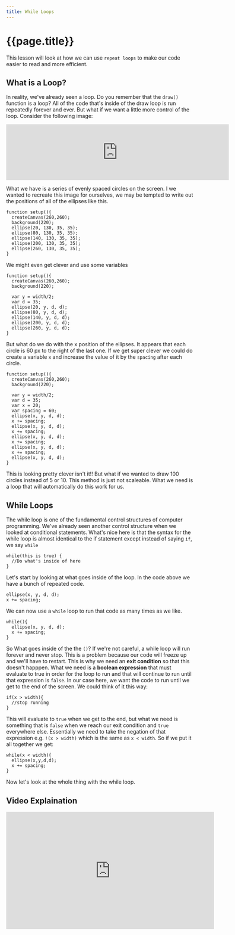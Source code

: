 ```yaml
---
title: While Loops
---
```

# {{page.title}}
This lesson will look at how we can use  `repeat loops` to make our code easier to read and more efficient.

## What is a Loop?
In reality, we've already seen a loop. Do you remember that the `draw()` function is a loop? All of the code that's inside of the draw loop is run repeatedly forever and ever. But what if we want a little more control of the loop. Consider the following image:

<iframe width="600 height="280" frameborder="0" src="https://editor.p5js.org/embed/Bk4dOxgt7"></iframe>

What we have is a series of evenly spaced circles on the screen. I we wanted to recreate this image for ourselves, we may be tempted to write out the positions of all of the ellipses like this.
```
function setup(){
  createCanvas(260,260);
  background(220);
  ellipse(20, 130, 35, 35);
  ellipse(80, 130, 35, 35);
  ellipse(140, 130, 35, 35);
  ellipse(200, 130, 35, 35);
  ellipse(260, 130, 35, 35);
}
```
We might even get clever and use some variables
```
function setup(){
  createCanvas(260,260);
  background(220);

  var y = width/2;
  var d = 35;
  ellipse(20, y, d, d);
  ellipse(80, y, d, d);
  ellipse(140, y, d, d);
  ellipse(200, y, d, d);
  ellipse(260, y, d, d);
}
```
But what do we do with the x position of the ellipses. It appears that each circle is 60 px to the right of the last one. If we get super clever we could do create a variable `x` and increase the value of it by the `spacing` after each circle.
```
function setup(){
  createCanvas(260,260);
  background(220);

  var y = width/2;
  var d = 35;
  var x = 20;
  var spacing = 60;
  ellipse(x, y, d, d);
  x += spacing;
  ellipse(x, y, d, d);
  x += spacing;
  ellipse(x, y, d, d);
  x += spacing;
  ellipse(x, y, d, d);
  x += spacing;
  ellipse(x, y, d, d);
}
```
This is looking pretty clever isn't it!! But what if we wanted to draw 100 circles instead of 5 or 10. This method is just not scaleable. What we need is a loop that will automatically do this work for us.

## While Loops
The while loop is one of the fundamental control structures of computer programming. We've already seen another control structure when we looked at conditional statements. What's nice here is that the syntax for the while loop is almost identical to the if statement except instead of saying `if`, we say `while`
```
while(this is true) {
  //Do what's inside of here
}
```
Let's start by looking at what goes inside of the loop. In the code above we have a bunch of repeated code.
```
ellipse(x, y, d, d);
x += spacing;
```
We can now use a `while` loop to run that code as many times as we like.
```
while(){
  ellipse(x, y, d, d);
  x += spacing;
}
```
So What goes inside of the the `()`? If we're not careful, a while loop will run forever and never stop. This is a problem because our code will freeze up and we'll have to restart. This is why we need an **exit condition** so that this doesn't happpen. What we need is a **boolean expression** that must evaluate to true in order for the loop to run and that will continue to run until that expression is `false`. In our case here, we want the code to run until we get to the end of the screen. We could think of it this way:
```
if(x > width){
  //stop running
}
```
This will evaluate to `true` when we get to the end, but what we need is something that is `false` when we reach our exit condition and `true` everywhere else. Essentially we need to take the negation of that expression e.g. `!(x > width)` which is the same as `x < width`. So if we put it all together we get:
```
while(x < width){
  ellipse(x,y,d,d);
  x += spacing;
}
```
Now let's look at the whole thing with the while loop.

<script type="text/p5" data-autoplay data-width="300" data-preview-width="260" data-height="400">
function setup(){
  createCanvas(260,260);
  background(220);

  var y = width/2;
  var d = 35;
  var spacing = 60;
  var x = 20;
  while(x < width){
    ellipse(x,y,d,d);
    x += spacing;
  }
}
</script>

## Video Explaination
<iframe width="560" height="315" src="https://www.youtube.com/embed/cnRD9o6odjk?rel=0&amp;start=0&end=470" frameborder="0" allow="autoplay; encrypted-media" allowfullscreen></iframe>
